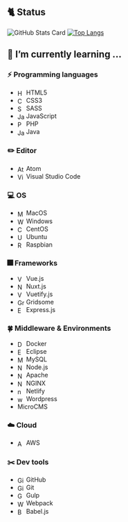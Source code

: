 <!--
**Raphael-D/Raphael-D** is a ✨ _special_ ✨ repository because its `README.md` (this file) appears on your GitHub profile.

Here are some ideas to get you started:

- 🔭 I’m currently working on ...
- 🌱 I’m currently learning ...
- 👯 I’m looking to collaborate on ...
- 🤔 I’m looking for help with ...
- 💬 Ask me about ...
- 📫 How to reach me: ...
- 😄 Pronouns: ...
- ⚡ Fun fact: ...
-->
## 🐈 Status

![GitHub Stats Card](https://github-readme-stats.vercel.app/api?username=Raphael-D&show_icons=true&theme=dark&count_private=true&include_all_commits=true) [![Top Langs](https://github-readme-stats.vercel.app/api/top-langs/?username=Raphael-D&layout=compact&theme=dark&hide=php)](https://github.com/anuraghazra/github-readme-stats)


## 🌱 I’m currently learning ...

### ⚡ Programming languages
- <img src="https://raw.githubusercontent.com/konpa/devicon/master/icons/html5/html5-plain.svg" alt="HTML5" width="16" valign="middle"> HTML5
- <img src="https://raw.githubusercontent.com/konpa/devicon/master/icons/css3/css3-plain.svg" alt="CSS3" width="16" valign="middle"> CSS3
- <img src="https://img.icons8.com/color/48/000000/sass.png" alt="SASS" width="16" valign="middle" /> SASS
- <img src="https://raw.githubusercontent.com/konpa/devicon/master/icons/javascript/javascript-plain.svg" alt="JavaScript" width="16" valign="middle"> JavaScript
- <img src="https://raw.githubusercontent.com/konpa/devicon/master/icons/php/php-plain.svg" alt="PHP" width="16" valign="middle" /> PHP
- <img src="https://raw.githubusercontent.com/konpa/devicon/master/icons/java/java-plain.svg" alt="Java" width="16" valign="middle" /> Java


### ✏️ Editor
- <img src="https://raw.githubusercontent.com/konpa/devicon/master/icons/atom/atom-original.svg" alt="Atom" width="16" valign="middle" /> Atom
- <img src="https://camo.githubusercontent.com/38967d8332b39e52cc1f63b9c0f93d18c02f5328/68747470733a2f2f7777772e617574756d6e2d636f6c6f722e636f6d2f77702d636f6e74656e742f75706c6f6164732f323031382f30342f7673636f64652e706e67" alt="Visual Studio Code" width="16" valign="middle" /> Visual Studio Code


### 💻 OS
- <img src="https://raw.githubusercontent.com/konpa/devicon/master/icons/apple/apple-original.svg" alt="MacOS" width="16" valign="middle" /> MacOS
- <img src="https://camo.githubusercontent.com/5cc57bd56946102757bf7f72733582b28184d2b3/68747470733a2f2f696d672e69636f6e73382e636f6d2f636f6c6f722f34382f3030303030302f77696e646f77732d31302e706e67" alt="Windows" width="16" valign="middle" /> Windows
- <img src="https://img.icons8.com/color/48/000000/centos.png" alt="CentOS" width="16" valign="middle" /> CentOS
- <img src="https://raw.githubusercontent.com/konpa/devicon/master/icons/ubuntu/ubuntu-plain.svg" alt="Ubunts" width="16" valign="middle" /> Ubuntu
- <img src="https://img.icons8.com/color/64/000000/raspberry-pi.png" alt="Raspbian" width="16" valign="middle" /> Raspbian


### 🎆 Frameworks
- <img src="https://camo.githubusercontent.com/728ce9f78c3139e76fa69925ad7cc502e32795d2/68747470733a2f2f7675656a732e6f72672f696d616765732f6c6f676f2e706e67" alt="Vue.js" width="16" valign="middle" /> Vue.js
- <img src="https://ja.nuxtjs.org/logos/nuxt.svg" alt="Nuxt.js" width="16" valign="middle" /> Nuxt.js
- <img src="https://camo.githubusercontent.com/41759602ad091b02adf7b4986b55b0a870471b98/68747470733a2f2f63646e2e767565746966796a732e636f6d2f696d616765732f6c6f676f732f6c6f676f2e737667" alt="Vuetify.js" width="16" valign="middle" /> Vuetify.js
- <img src="https://api.iconify.design/logos-gridsome-icon.svg?height=16" alt="Gridsome" width="16" valign="middle" /> Gridsome
- <img src="https://api.iconify.design/logos:express.svg?height=16" alt="Express.js" width="16" valign="middle" /> Express.js


### 🍀 Middleware & Environments
- <img src="https://raw.githubusercontent.com/konpa/devicon/master/icons/docker/docker-original.svg" alt="Docker" width="16" valign="middle" /> Docker
- <img src="https://api.iconify.design/logos:eclipse.svg?height=16" alt="Eclipse" width="16" valign="middle" /> Eclipse
- <img src="https://raw.githubusercontent.com/konpa/devicon/master/icons/mysql/mysql-original.svg" alt="MySQL" width="16" valign="middle" /> MySQL
- <img src="https://raw.githubusercontent.com/konpa/devicon/master/icons/nodejs/nodejs-plain.svg" alt="Node.js" width="16" valign="middle" /> Node.js
- <img src="https://raw.githubusercontent.com/konpa/devicon/master/icons/apache/apache-original.svg" alt="NGINX" width="16" valign="middle" /> Apache
- <img src="https://raw.githubusercontent.com/konpa/devicon/master/icons/nginx/nginx-original.svg" alt="NGINX" width="16" valign="middle" /> NGINX
- <img src="https://api.iconify.design/vscode-icons:file-type-netlify.svg?height=32" alt="netlify" width="16" valign="middle" /> Netlify
- <img src="https://raw.githubusercontent.com/konpa/devicon/master/icons/wordpress/wordpress-original.svg" alt="wordpress" width="16" valign="middle" /> Wordpress
- MicroCMS


### ☁️ Cloud
- <img src="https://img.icons8.com/color/48/000000/amazon-web-services.png" alt="AWS" width="16" valign="middle" /> AWS


### ✂️ Dev tools
- <img src="https://raw.githubusercontent.com/konpa/devicon/master/icons/github/github-original.svg" alt="Github" width="16" valign="middle" /> GitHub
- <img src="https://raw.githubusercontent.com/konpa/devicon/master/icons/git/git-original.svg" alt="Git" width="16" valign="middle" /> Git
- <img src="https://raw.githubusercontent.com/konpa/devicon/master/icons/gulp/gulp-plain.svg" alt="Gulp.js" width="16" valign="middle" /> Gulp
- <img src="https://raw.githubusercontent.com/konpa/devicon/master/icons/webpack/webpack-plain.svg" alt="Webpack" width="16" valign="middle" /> Webpack
- <img src="https://raw.githubusercontent.com/konpa/devicon/master/icons/babel/babel-plain.svg" alt="Babel.js" width="16" valign="middle" /> Babel.js